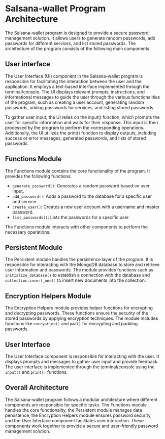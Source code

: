# Salsana-wallet Program Architecture

The Salsana-wallet program is designed to provide a secure password management solution. It allows users to generate random passwords, add passwords for different services, and list stored passwords. The architecture of the program consists of the following main components:

## User interface
The User Interface (UI) component in the Salsana-wallet program is responsible for facilitating the interaction between the user and the application. It employs a text-based interface implemented through the terminal/console. The UI displays relevant prompts, instructions, and informational messages to guide the user through the various functionalities of the program, such as creating a user account, generating random passwords, adding passwords for services, and listing stored passwords.

To gather user input, the UI relies on the input() function, which prompts the user for specific information and waits for their response. This input is then processed by the program to perform the corresponding operations. Additionally, the UI utilizes the print() function to display outputs, including success or error messages, generated passwords, and lists of stored passwords.

## Functions Module
The Functions module contains the core functionality of the program. It provides the following functions:

- `generate_password()`: Generates a random password based on user input.
- `add_password()`: Adds a password to the database for a specific user and service.
- `create_user()`: Creates a new user account with a username and master password.
- `list_passwords()`: Lists the passwords for a specific user.

The Functions module interacts with other components to perform the necessary operations.

## Persistent Module
The Persistent module handles the persistence layer of the program. It is responsible for interacting with the MongoDB database to store and retrieve user information and passwords. The module provides functions such as `initialize_database()` to establish a connection with the database and `collection.insert_one()` to insert new documents into the collection.

## Encryption Helpers Module
The Encryption Helpers module provides helper functions for encrypting and decrypting passwords. These functions ensure the security of the stored passwords by applying encryption techniques. The module includes functions like `encryption()` and `pad()` for encrypting and padding passwords.

## User Interface
The User Interface component is responsible for interacting with the user. It displays prompts and messages to gather user input and provide feedback. The user interface is implemented through the terminal/console using the `input()` and `print()` functions.

## Overall Architecture
The Salsana-wallet program follows a modular architecture where different components are responsible for specific tasks. The Functions module handles the core functionality, the Persistent module manages data persistence, the Encryption Helpers module ensures password security, and the User Interface component facilitates user interaction. These components work together to provide a secure and user-friendly password management solution.
